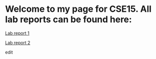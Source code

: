 # Welcome to my page for CSE15. All lab reports can be found here: 

[Lab report 1](lab-report-1-week-2.md)

[Lab report 2](lab-report-2-week-4.md)

edit






